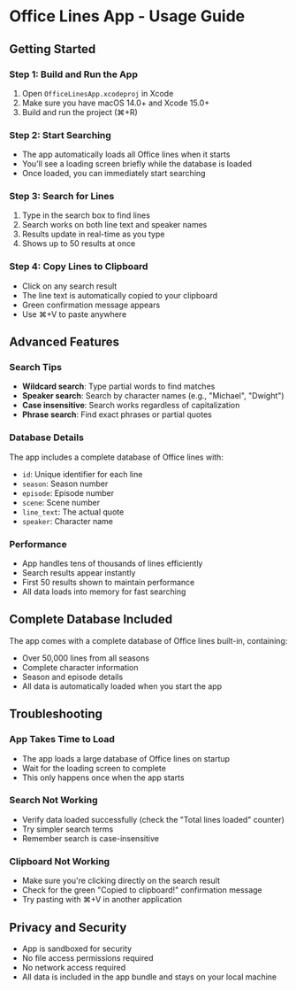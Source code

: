 # Office Lines App - Usage Guide

## Getting Started

### Step 1: Build and Run the App
1. Open `OfficeLinesApp.xcodeproj` in Xcode
2. Make sure you have macOS 14.0+ and Xcode 15.0+
3. Build and run the project (⌘+R)

### Step 2: Start Searching
- The app automatically loads all Office lines when it starts
- You'll see a loading screen briefly while the database is loaded
- Once loaded, you can immediately start searching

### Step 3: Search for Lines
1. Type in the search box to find lines
2. Search works on both line text and speaker names
3. Results update in real-time as you type
4. Shows up to 50 results at once

### Step 4: Copy Lines to Clipboard
- Click on any search result
- The line text is automatically copied to your clipboard
- Green confirmation message appears
- Use ⌘+V to paste anywhere

## Advanced Features

### Search Tips
- **Wildcard search**: Type partial words to find matches
- **Speaker search**: Search by character names (e.g., "Michael", "Dwight")
- **Case insensitive**: Search works regardless of capitalization
- **Phrase search**: Find exact phrases or partial quotes

### Database Details
The app includes a complete database of Office lines with:
- `id`: Unique identifier for each line
- `season`: Season number
- `episode`: Episode number  
- `scene`: Scene number
- `line_text`: The actual quote
- `speaker`: Character name

### Performance
- App handles tens of thousands of lines efficiently
- Search results appear instantly
- First 50 results shown to maintain performance
- All data loads into memory for fast searching

## Complete Database Included

The app comes with a complete database of Office lines built-in, containing:
- Over 50,000 lines from all seasons
- Complete character information
- Season and episode details
- All data is automatically loaded when you start the app

## Troubleshooting

### App Takes Time to Load
- The app loads a large database of Office lines on startup
- Wait for the loading screen to complete
- This only happens once when the app starts

### Search Not Working
- Verify data loaded successfully (check the "Total lines loaded" counter)
- Try simpler search terms
- Remember search is case-insensitive

### Clipboard Not Working
- Make sure you're clicking directly on the search result
- Check for the green "Copied to clipboard!" confirmation message
- Try pasting with ⌘+V in another application

## Privacy and Security

- App is sandboxed for security
- No file access permissions required
- No network access required
- All data is included in the app bundle and stays on your local machine